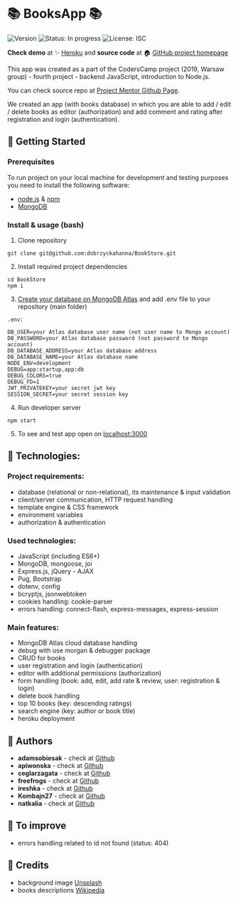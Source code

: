 # :books: BooksApp :books:
![Version](https://img.shields.io/badge/version-1.0.0-blue.svg?cacheSeconds=2592000)
![Status: In progress](https://img.shields.io/badge/status-in%20progress-blueViolet)
![License: ISC](https://img.shields.io/badge/License-ISC-yellow.svg)

**Check demo** at :sparkles: [Heroku](https://bookstore-seven.herokuapp.com/) and **source code** at :house: [GitHub project homepage](https://github.com/dobrzyckahanna/BookStore)

This app was created as a part of the CodersCamp project (2019, Warsaw group) - fourth project - backend JavaScript, introduction to Node.js.

You can check source repo at [Project Mentor Github Page](https://github.com/dobrzyckahanna/BookStore).

We created an app (with books database) in which you are able to add / edit / delete books as editor (authorization) and add comment and rating after registration and login (authentication).

## :blue_book: Getting Started
### Prerequisites
To run project on your local machine for development and testing purposes you need to install the following software:
* [node.js](https://nodejs.org/en/) & [npm](https://www.npmjs.com/get-npm)
* [MongoDB](https://www.mongodb.com/what-is-mongodb)

### Install & usage (bash)
1. Clone repository 
```
git clone git@github.com:dobrzyckahanna/BookStore.git
```
2. Install required project dependencies
```
cd BookStore
npm i
```
3. [Create your database on MongoDB Atlas](https://www.mongodb.com/cloud/atlas) and add .env file to your repository (main folder)
```
.env:
```
```
DB_USER=your Atlas database user name (not user name to Mongo account)
DB_PASSWORD=your Atlas database password (not password to Mongo account)
DB_DATABASE_ADDRESS=your Atlas database address
DB_DATABASE_NAME=your Atlas database name
NODE_ENV=development
DEBUG=app:startup,app:db
DEBUG_COLORS=true
DEBUG_FD=1
JWT_PRIVATEKEY=your secret jwt key
SESSION_SECRET=your secret session key
```

4. Run developer server
```
npm start
```
5. To see and test app open on [localhost:3000](http://localhost:3000)

## :orange_book: Technologies:
### Project requirements:
* database (relational or non-relational), its maintenance & input validation
* client/server communication, HTTP request handling
* template engine & CSS framework
* environment variables
* authorization & authentication

### Used technologies:
* JavaScript (including ES6+)
* MongoDB, mongoose, joi
* Express.js, jQuery - AJAX
* Pug, Bootstrap
* dotenv, config
* bcryptjs, jsonwebtoken
* cookies handling: cookie-parser
* errors handling: connect-flash, express-messages, express-session

### Main features:
* MongoDB Atlas cloud database handling
* debug with use morgan & debugger package
* CRUD for books
* user registration and login (authentication)
* editor with additional permissions (authorization)
* form handling (book: add, edit, add rate & review, user: registration & login)
* delete book handling
* top 10 books (key: descending ratings)
* search engine (key: author or book title)
* heroku deployment

## :busts_in_silhouette: Authors
* **adamsobiesak** - check at [Github](https://github.com/adamsobiesak)
* **apiwonska** - check at [Github](https://github.com/apiwonska)
* **ceglarzagata** - check at [Github](https://github.com/ceglarzagata)
* **freefrogs** - check at [Github](https://github.com/freefrogs)
* **ireshka** - check at [Github](https://github.com/ireshka)
* **Kombajn27** - check at [Github](https://github.com/Kombajn27)
* **natkalia** - check at [Github](https://github.com/natkalia)

## :notebook: To improve
* errors handling related to id not found (status: 404)

## :green_book: Credits
* background image [Unsplash](https://unsplash.com/)
* books descriptions [Wikipedia](https://en.wikipedia.org/)
